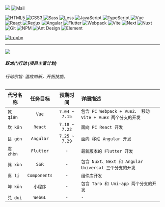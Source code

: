 ![](https://github.com/xilinyo/xilinyo/blob/main/images/logo.png)
<img alt="Mail" src="https://img.shields.io/badge/-xilinyo@163.com-ce493b?style=flat-square&logo=gmail&logoColor=white" />

<p>
<img alt="HTML5" src="https://img.shields.io/badge/-HTML5-E34F26?style=flat-square&logo=html5&logoColor=white" />
  <img alt="CSS3" src="https://img.shields.io/badge/-CSS3-1f84bf?style=flat-square&logo=css3&logoColor=white" />
 <img alt="Sass" src="https://img.shields.io/badge/-Sass-CC6699?style=flat-square&logo=sass&logoColor=white" />
  <img alt="Less" src="https://img.shields.io/badge/-Less-1d365d?style=flat-square&logo=less&logoColor=white" />
 <img alt="JavaScript" src="https://img.shields.io/badge/-JavaScript-efd81d?style=flat-square&logo=javascript&logoColor=white" />
 <img alt="TypeScript" src="https://img.shields.io/badge/-TypeScript-007ACC?style=flat-square&logo=typescript&logoColor=white" />
<img alt="Vue" src="https://img.shields.io/badge/-Vue-00b77e?style=flat-square&logo=vuedotjs&logoColor=white" />
<img alt="React" src="https://img.shields.io/badge/-React-45b8d8?style=flat-square&logo=react&logoColor=white" />
 <img alt="Redux" src="https://img.shields.io/badge/-Redux-764ABC?style=flat-square&logo=redux&logoColor=white" />
  <img alt="Angular" src="https://img.shields.io/badge/-Angular-DD0031?style=flat-square&logo=angular&logoColor=white" />
 <img alt="Flutter" src="https://img.shields.io/badge/-Flutter-025095?style=flat-square&logo=flutter&logoColor=white" />
  <img alt="Webpack" src="https://img.shields.io/badge/-Webpack-8DD6F9?style=flat-square&logo=webpack&logoColor=white" />
  <img alt="Vite" src="https://img.shields.io/badge/-Vite-aa50f7?style=flat-square&logo=vite&logoColor=white" />
  <img alt="Next" src="https://img.shields.io/badge/-NestJs-000000?style=flat-square&logo=nextdotjs&logoColor=white" />
  <img alt="Nuxt" src="https://img.shields.io/badge/-NustJs-13aa52?style=flat-square&logo=nuxtdotjs&logoColor=white" />
  <img alt="Git" src="https://img.shields.io/badge/-Git-F05032?style=flat-square&logo=git&logoColor=white" />
  <img alt="NPM" src="https://img.shields.io/badge/-NPM-CB3837?style=flat-square&logo=npm&logoColor=white" />
  <img alt="Ant Design" src="https://img.shields.io/badge/-Ant Design-000000?style=flat-square&logo=antdesign&logoColor=white" />
  <img alt="Element" src="https://img.shields.io/badge/-Element-409eff?style=flat-square&logo=element&logoColor=white" />
</p>

[![trophy](https://github-profile-trophy.vercel.app/?username=xilinyo&theme=flat&margin-w=46&no-bg=false)](https://github.com/ryo-ma/github-profile-trophy) 

***

![](https://github.com/xilinyo/xilinyo/blob/main/images/dino_rounded.gif)

##### 跃龙门行动 (项目丰富计划)
###### 行动宗旨: 温故知新，开拓技能。

|代号名称|任务目标|预期时间|详细描述|
|---|:---:|:---:|:---|
|`乾 qián`|`Vue`|`7.04 ~ 7.15`| `包含 PC Webpack + Vue2、 移动 Vite + Vue3 两个分支的开发` |
|`坎 kǎn`|`React`|`7.18 ~ 7.22`|`面向 PC React 开发`|
|`艮 ɡèn`|`Angular`|`7.25 ~ 7.29`|`面向 移动 Angular 开发`|
|`震 zhèn`|`Flutter`|`-`|`最新版本的 Flutter 开发`|
|`巽 xùn`|`SSR`|`-`|`包含 Nuxt、Next 和 Angular Universal 三个分支的开发`|
|`离 lí`|`Components`|`-`|`组件库开发`|
|`坤 kūn`|`小程序`|`-`|`包含 Taro 和 Uni-app 两个分支的开发`|
|`兑 duì`|`WebGL`|`-`|`-`|

